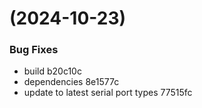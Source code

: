 #  (2024-10-23)


### Bug Fixes

* build b20c10c
* dependencies 8e1577c
* update to latest serial port types 77515fc



